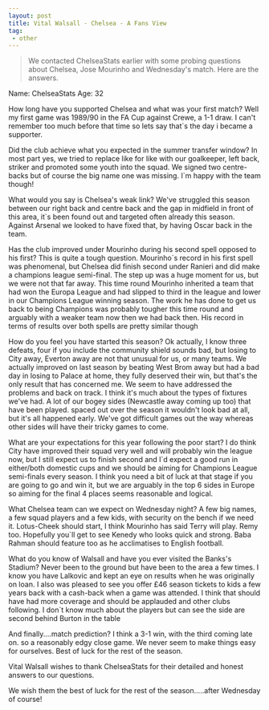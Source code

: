 ```yaml
---
layout: post
title: Vital Walsall - Chelsea - A Fans View
tag:
 - other
---
```

 
> We contacted ChelseaStats earlier with some probing questions about Chelsea, Jose Mourinho and Wednesday's match. Here are the answers.

Name: ChelseaStats
Age: 32

How long have you supported Chelsea and what was your first match? Well my first game was 1989/90 in the FA Cup against Crewe, a 1-1 draw. I can't remember too much before that time so lets say that`s the day i became a supporter.

Did the club achieve what you expected in the summer transfer window? In most part yes, we tried to replace like for like with our goalkeeper, left back, striker and promoted some youth into the squad. We signed two centre-backs but of course the big name one was missing. I`m happy with the team though!

What would you say is Chelsea's weak link? We've struggled this season between our right back and centre back and the gap in midfield in front of this area, it`s been found out and targeted often already this season. Against Arsenal we looked to have fixed that, by having Oscar back in the team.

Has the club improved under Mourinho during his second spell opposed to his first? This is quite a tough question. Mourinho`s record in his first spell was phenomenal, but Chelsea did finish second under Ranieri and did make a champions league semi-final. The step up was a huge moment for us, but we were not that far away. This time round Mourinho inherited a team that had won the Europa League and had slipped to third in the league and lower in our Champions League winning season. The work he has done to get us back to being Champions was probably tougher this time round and arguably with a weaker team now then we had back then. His record in terms of results over both spells are pretty similar though 

How do you feel you have started this season? Ok actually, I know three defeats, four if you include the community shield sounds bad, but losing to City away, Everton away are not that unusual for us, or many teams. We actually improved on last season by beating West Brom away but had a bad day in losing to Palace at home, they fully deserved their win, but that's the only result that has concerned me. We seem to have addressed the problems and back on track. I think it's much about the types of fixtures we've had. A lot of our bogey sides (Newcastle away coming up too) that have been played. spaced out over the season it wouldn't look bad at all, but it's all happened early. We've got difficult games out the way whereas other sides will have their tricky games to come.

What are your expectations for this year following the poor start? I do think City have improved their squad very well and will probably win the league now, but I still expect us to finish second and I`d expect a good run in either/both domestic cups and we should be aiming for Champions League semi-finals every season. I think you need a bit of luck at that stage if you are going to go and win it, but we are arguably in the top 6 sides in Europe so aiming for the final 4 places seems reasonable and logical.

What Chelsea team can we expect on Wednesday night? A few big names, a few squad players and a few kids, with security on the bench if we need it. Lotus-Cheek should start, I think Mourinho has said Terry will play. Remy too. Hopefully you`ll get to see Kenedy who looks quick and strong. Baba Rahman should feature too as he acclimatises to English football.

What do you know of Walsall and have you ever visited the Banks's Stadium? Never been to the ground but have been to the area a few times. I know you have Lalkovic and kept an eye on results when he was originally on loan. I also was pleased to see you offer £46 season tickets to kids a few years back with a cash-back when a game was attended. I think that should have had more coverage and should be applauded and other clubs following. I don`t know much about the players but can see the side are second behind Burton in the table 

And finally....match prediction? I think a 3-1 win, with the third coming late on. so a reasonably edgy close game. We never seem to make things easy for ourselves. Best of luck for the rest of the season. 

Vital Walsall wishes to thank ChelseaStats for their detailed and honest answers to our questions.

We wish them the best of luck for the rest of the season.....after Wednesday of course!